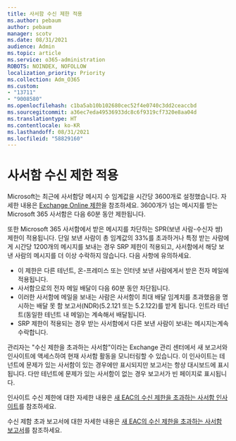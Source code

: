 ```yaml
---
title: 사서함 수신 제한 적용
ms.author: pebaum
author: pebaum
manager: scotv
ms.date: 08/31/2021
audience: Admin
ms.topic: article
ms.service: o365-administration
ROBOTS: NOINDEX, NOFOLLOW
localization_priority: Priority
ms.collection: Adm_O365
ms.custom:
- "13711"
- "9008580"
ms.openlocfilehash: c1ba5ab10b102680cec52f4e0740c3dd2ceaccbd
ms.sourcegitcommit: a36ec7eda49536933dc8c6f9319cf7320e8aa04d
ms.translationtype: HT
ms.contentlocale: ko-KR
ms.lasthandoff: 08/31/2021
ms.locfileid: "58829160"
---
```

# <a name="mailbox-receiving-limit-enforcement"></a>사서함 수신 제한 적용

Microsoft는 최근에 사서함당 메시지 수 임계값을 시간당 3600개로 설정했습니다. 자세한 내용은 [Exchange Online 제한](https://docs.microsoft.com/office365/servicedescriptions/exchange-online-service-description/exchange-online-limits#receiving-limits)을 참조하세요. 3600개가 넘는 메시지를 받는 Microsoft 365 사서함은 다음 60분 동안 제한됩니다. 

또한 Microsoft 365 사서함에서 받은 메시지를 차단하는 SPR(보낸 사람-수신자 쌍) 제한이 적용됩니다. 단일 보낸 사람이 총 임계값의 33%를 초과하거나 특정 받는 사람에게 시간당 1200개의 메시지를 보내는 경우 SRP 제한이 적용되고, 사서함에서 해당 보낸 사람의 메시지를 더 이상 수락하지 않습니다. 다음 사항에 유의하세요.

- 이 제한은 다른 테넌트, 온-프레미스 또는 인터넷 보낸 사람에게서 받은 전자 메일에 적용됩니다.
- 사서함으로의 전자 메일 배달이 다음 60분 동안 차단됩니다. 
- 이러한 사서함에 메일을 보내는 사람은 사서함이 최대 배달 임계치를 초과했음을 명시하는 배달 못 함 보고서(NDR)(5.2.121 또는 5.2.122)를 받게 됩니다. 인트라 테넌트(동일한 테넌트 내 메일)는 계속해서 배달됩니다.
- SRP 제한이 적용되는 경우 받는 사서함에서 다른 보낸 사람이 보내는 메시지는계속 수락합니다.

관리자는 "수신 제한을 초과하는 사서함"이라는 Exchange 관리 센터에서 새 보고서와 인사이트에 액세스하여 현재 사서함 활동을 모니터링할 수 있습니다. 이 인사이트는 테넌트에 문제가 있는 사서함이 있는 경우에만 표시되지만 보고서는 항상 대시보드에 표시됩니다. 다만 테넌트에 문제가 있는 사서함이 없는 경우 보고서가 빈 페이지로 표시됩니다.

인사이트 수신 제한에 대한 자세한 내용은 [새 EAC의 수신 제한을 초과하는 사서함 인사이트](https://docs.microsoft.com/exchange/monitoring/mail-flow-insights/mailboxes-exceeding-receiving-limits-insights)를 참조하세요.

수신 제함 초과 보고서에 대한 자세한 내용은 [새 EAC의 수신 제한을 초과하는 사서함 보고서](https://docs.microsoft.com/exchange/monitoring/mail-flow-reports/mailboxes-exceeding-receiving-limits-report)를 참조하세요.